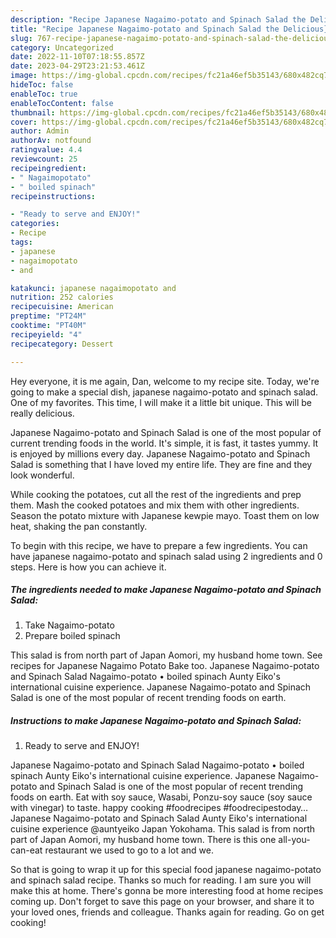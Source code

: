 ```yaml
---
description: "Recipe Japanese Nagaimo-potato and Spinach Salad the Delicious}"
title: "Recipe Japanese Nagaimo-potato and Spinach Salad the Delicious}"
slug: 767-recipe-japanese-nagaimo-potato-and-spinach-salad-the-delicious
category: Uncategorized
date: 2022-11-10T07:18:55.857Z
date: 2023-04-29T23:21:53.461Z
image: https://img-global.cpcdn.com/recipes/fc21a46ef5b35143/680x482cq70/japanese-nagaimo-potato-and-spinach-salad-recipe-main-photo.jpg
hideToc: false
enableToc: true
enableTocContent: false
thumbnail: https://img-global.cpcdn.com/recipes/fc21a46ef5b35143/680x482cq70/japanese-nagaimo-potato-and-spinach-salad-recipe-main-photo.jpg
cover: https://img-global.cpcdn.com/recipes/fc21a46ef5b35143/680x482cq70/japanese-nagaimo-potato-and-spinach-salad-recipe-main-photo.jpg
author: Admin
authorAv: notfound
ratingvalue: 4.4
reviewcount: 25
recipeingredient:
- " Nagaimopotato"
- " boiled spinach"
recipeinstructions:

- "Ready to serve and ENJOY!"
categories:
- Recipe
tags:
- japanese
- nagaimopotato
- and

katakunci: japanese nagaimopotato and 
nutrition: 252 calories
recipecuisine: American
preptime: "PT24M"
cooktime: "PT40M"
recipeyield: "4"
recipecategory: Dessert

---
```



Hey everyone, it is me again, Dan, welcome to my recipe site. Today, we're going to make a special dish, japanese nagaimo-potato and spinach salad. One of my favorites. This time, I will make it a little bit unique. This will be really delicious.

Japanese Nagaimo-potato and Spinach Salad is one of the most popular of current trending foods in the world. It's simple, it is fast, it tastes yummy. It is enjoyed by millions every day. Japanese Nagaimo-potato and Spinach Salad is something that I have loved my entire life. They are fine and they look wonderful.

While cooking the potatoes, cut all the rest of the ingredients and prep them. Mash the cooked potatoes and mix them with other ingredients. Season the potato mixture with Japanese kewpie mayo. Toast them on low heat, shaking the pan constantly.


To begin with this recipe, we have to prepare a few ingredients. You can have japanese nagaimo-potato and spinach salad using 2 ingredients and 0 steps. Here is how you can achieve it.

<!--inarticleads1-->

##### The ingredients needed to make Japanese Nagaimo-potato and Spinach Salad:

1. Take  Nagaimo-potato
1. Prepare  boiled spinach


This salad is from north part of Japan Aomori, my husband home town. See recipes for Japanese Nagaimo Potato Bake too. Japanese Nagaimo-potato and Spinach Salad Nagaimo-potato • boiled spinach Aunty Eiko&#39;s international cuisine experience. Japanese Nagaimo-potato and Spinach Salad is one of the most popular of recent trending foods on earth. 

<!--inarticleads2-->

##### Instructions to make Japanese Nagaimo-potato and Spinach Salad:


1. Ready to serve and ENJOY!

Japanese Nagaimo-potato and Spinach Salad Nagaimo-potato • boiled spinach Aunty Eiko&#39;s international cuisine experience. Japanese Nagaimo-potato and Spinach Salad is one of the most popular of recent trending foods on earth. Eat with soy sauce, Wasabi, Ponzu-soy sauce (soy sauce with vinegar) to taste. happy cooking #foodrecipes #foodrecipestoday… Japanese Nagaimo-potato and Spinach Salad Aunty Eiko&#39;s international cuisine experience @auntyeiko Japan Yokohama. This salad is from north part of Japan Aomori, my husband home town. There is this one all-you-can-eat restaurant we used to go to a lot and we. 

So that is going to wrap it up for this special food japanese nagaimo-potato and spinach salad recipe. Thanks so much for reading. I am sure you will make this at home. There's gonna be more interesting food at home recipes coming up. Don't forget to save this page on your browser, and share it to your loved ones, friends and colleague. Thanks again for reading. Go on get cooking!
